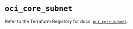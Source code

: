 # `oci_core_subnet`

Refer to the Terraform Registory for docs: [`oci_core_subnet`](https://registry.terraform.io/providers/oracle/oci/6.18.0/docs/resources/core_subnet).
